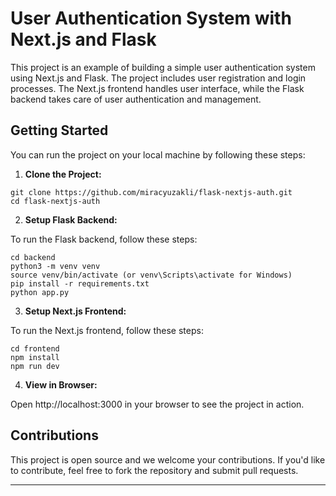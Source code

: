 # User Authentication System with Next.js and Flask

This project is an example of building a simple user authentication system using Next.js and Flask. The project includes user registration and login processes. The Next.js frontend handles user interface, while the Flask backend takes care of user authentication and management.

## Getting Started

You can run the project on your local machine by following these steps:

1. **Clone the Project:**



```
git clone https://github.com/miracyuzakli/flask-nextjs-auth.git
cd flask-nextjs-auth
```


2. **Setup Flask Backend:**

To run the Flask backend, follow these steps:

```
cd backend
python3 -m venv venv
source venv/bin/activate (or venv\Scripts\activate for Windows)
pip install -r requirements.txt
python app.py
```


3. **Setup Next.js Frontend:**

To run the Next.js frontend, follow these steps:

```
cd frontend
npm install
npm run dev
```


4. **View in Browser:**

Open http://localhost:3000 in your browser to see the project in action.

## Contributions

This project is open source and we welcome your contributions. If you'd like to contribute, feel free to fork the repository and submit pull requests.


---


